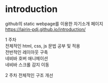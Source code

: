 # introduction
github의 static webpage를 이용한 자기소개 페이지  
https://lairin-pdj.github.io/introduction/


1 주차  
전체적인 html, css, js 문법 공부 및 적용  
전반적인 레이아웃 구축  
네비바 호버 애니메이션  
네비바 스크롤 감지 이동  
  
  
2 주차
전체적인 구조 개선
